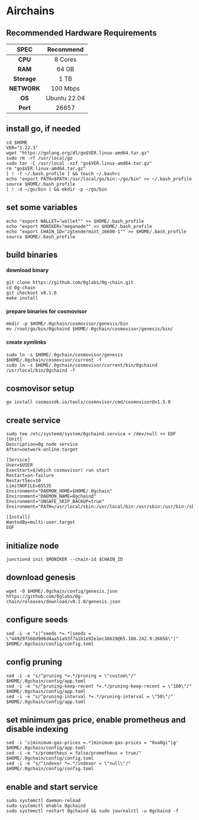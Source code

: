 # Airchains

## Recommended Hardware Requirements

|   SPEC      |       Recommend          |
| :---------: | :-----------------------:|
|   **CPU**   |        8 Cores           |
|   **RAM**   |        64 GB              |
| **Storage** |        1 TB            |
| **NETWORK** |        100 Mbps            |
|   **OS**    |        Ubuntu 22.04      |
|   **Port**  |        26657             | 

## install go, if needed

```
cd $HOME
VER="1.22.3"
wget "https://golang.org/dl/go$VER.linux-amd64.tar.gz"
sudo rm -rf /usr/local/go
sudo tar -C /usr/local -xzf "go$VER.linux-amd64.tar.gz"
rm "go$VER.linux-amd64.tar.gz"
[ ! -f ~/.bash_profile ] && touch ~/.bashrc
echo "export PATH=$PATH:/usr/local/go/bin:~/go/bin" >> ~/.bash_profile
source $HOME/.bash_profile
[ ! -d ~/go/bin ] && mkdir -p ~/go/bin
```



## set some variables

```
echo "export WALLET="wallet"" >> $HOME/.bash_profile
echo "export MONIKER="meganode"" >> $HOME/.bash_profile
echo "export CHAIN_ID="zgtendermint_16600-1"" >> $HOME/.bash_profile
source $HOME/.bash_profile
```

## build binaries
#### download binary
```
git clone https://github.com/0glabs/0g-chain.git
cd 0g-chain
git checkout v0.1.0
make install
```
#### prepare binaries for cosmovisor
```
mkdir -p $HOME/.0gchain/cosmovisor/genesis/bin
mv /root/go/bin/0gchaind $HOME/.0gchain/cosmovisor/genesis/bin/
```
#### create symlinks
```
sudo ln -s $HOME/.0gchain/cosmovisor/genesis $HOME/.0gchain/cosmovisor/current -f
sudo ln -s $HOME/.0gchain/cosmovisor/current/bin/0gchaind /usr/local/bin/0gchaind -f
```

## cosmovisor setup
```
go install cosmossdk.io/tools/cosmovisor/cmd/cosmovisor@v1.5.0
```

## create service
```
sudo tee /etc/systemd/system/0gchaind.service > /dev/null << EOF
[Unit]
Description=0g node service
After=network-online.target
 
[Service]
User=$USER
ExecStart=$(which cosmovisor) run start
Restart=on-failure
RestartSec=10
LimitNOFILE=65535
Environment="DAEMON_HOME=$HOME/.0gchain"
Environment="DAEMON_NAME=0gchaind"
Environment="UNSAFE_SKIP_BACKUP=true"
Environment="PATH=/usr/local/sbin:/usr/local/bin:/usr/sbin:/usr/bin:/sbin:/bin:/usr/games:/usr/local/games:/snap/bin:$HOME/.0gchain/cosmovisor/current/bin"
 
[Install]
WantedBy=multi-user.target
EOF
```

## initialize node
```
junctiond init $MONIKER --chain-id $CHAIN_ID 
```
## download genesis
```
wget -O $HOME/.0gchain/config/genesis.json https://github.com/0glabs/0g-chain/releases/download/v0.1.0/genesis.json
```

## configure seeds
```
sed -i -e "s|^seeds *=.*|seeds = \"449297568d9d6d4aa51a93f7a1b1e92e1ec38619@65.108.242.9:26656\"|" $HOME/.0gchain/config/config.toml
```

## config pruning
```
sed -i -e "s/^pruning *=.*/pruning = \"custom\"/" $HOME/.0gchain/config/app.toml
sed -i -e "s/^pruning-keep-recent *=.*/pruning-keep-recent = \"100\"/" $HOME/.0gchain/config/app.toml
sed -i -e "s/^pruning-interval *=.*/pruning-interval = \"50\"/" $HOME/.0gchain/config/app.toml
```

## set minimum gas price, enable prometheus and disable indexing
```
sed -i 's|minimum-gas-prices =.*|minimum-gas-prices = "0ua0gi"|g' $HOME/.0gchain/config/app.toml
sed -i -e "s/prometheus = false/prometheus = true/" $HOME/.0gchain/config/config.toml
sed -i -e "s/^indexer *=.*/indexer = \"null\"/" $HOME/.0gchain/config/config.toml
```

## enable and start service
```
sudo systemctl daemon-reload
sudo systemctl enable 0gchaind
sudo systemctl restart 0gchaind && sudo journalctl -u 0gchaind -f
```
